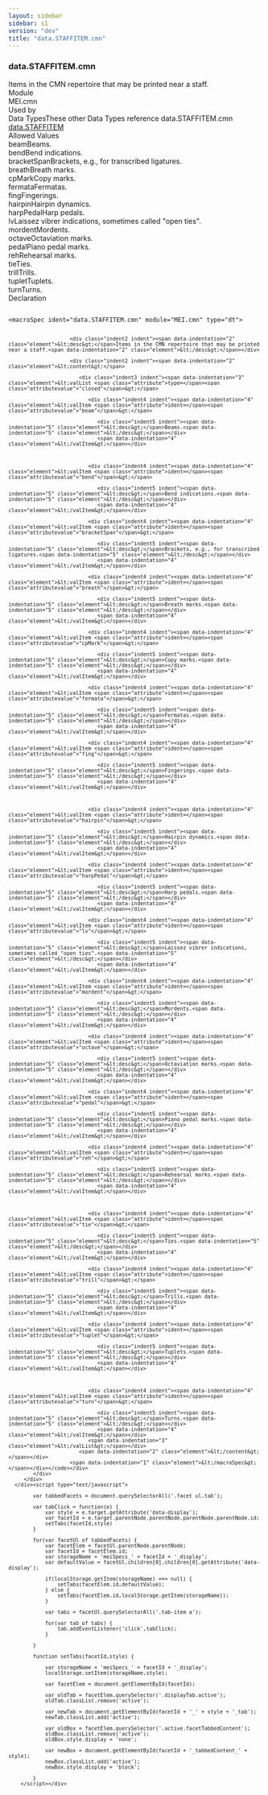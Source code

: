 ```yaml
---
layout: sidebar
sidebar: s1
version: "dev"
title: "data.STAFFITEM.cmn"
---
```

<div class="specPage">
   <div class="datatypeSpec">
      <h3 id="data.STAFFITEM.cmn">data.STAFFITEM.cmn</h3>
      <div class="specs">
         <div class="desc">Items in the CMN repertoire that may be printed near a staff.</div>
         <div class="facet module">
            <div class="label">Module</div>
            <div class="statement text">MEI.cmn</div>
         </div>
         <div class="facet usedBy" id="usedBy">
            <div class="label">Used by</div>
            <div class="statement list">
               <div class="classBox dtBox" title="Data Types">
                  <div class="classHeading"><label class="classLabel">Data Types</label><span class="classDesc">These other Data Types reference data.STAFFITEM.cmn</span></div>
                  <div class="classContent"><span class="ident datatype" data-ident="data.STAFFITEM" data-module="MEI" title="Items that may be printed above, below, or between staves."><a class="classLink" href="{{ site.baseurl }}/{{ page.version }}/data-types/data.staffitem.html">data.STAFFITEM</a></span></div>
               </div>
            </div>
         </div>
         <div class="facet allowedValues" id="allowedValues">
            <div class="label">Allowed Values</div>
            <div class="statement list">
               <div class="dataValueBox" id="beam"><span class="dataValue ident">beam</span><span class="dataValue desc">Beams.</span></div>
               <div class="dataValueBox" id="bend"><span class="dataValue ident">bend</span><span class="dataValue desc">Bend indications.</span></div>
               <div class="dataValueBox" id="bracketSpan"><span class="dataValue ident">bracketSpan</span><span class="dataValue desc">Brackets, e.g., for transcribed ligatures.</span></div>
               <div class="dataValueBox" id="breath"><span class="dataValue ident">breath</span><span class="dataValue desc">Breath marks.</span></div>
               <div class="dataValueBox" id="cpMark"><span class="dataValue ident">cpMark</span><span class="dataValue desc">Copy marks.</span></div>
               <div class="dataValueBox" id="fermata"><span class="dataValue ident">fermata</span><span class="dataValue desc">Fermatas.</span></div>
               <div class="dataValueBox" id="fing"><span class="dataValue ident">fing</span><span class="dataValue desc">Fingerings.</span></div>
               <div class="dataValueBox" id="hairpin"><span class="dataValue ident">hairpin</span><span class="dataValue desc">Hairpin dynamics.</span></div>
               <div class="dataValueBox" id="harpPedal"><span class="dataValue ident">harpPedal</span><span class="dataValue desc">Harp pedals.</span></div>
               <div class="dataValueBox" id="lv"><span class="dataValue ident">lv</span><span class="dataValue desc">Laissez vibrer indications, sometimes called "open ties".</span></div>
               <div class="dataValueBox" id="mordent"><span class="dataValue ident">mordent</span><span class="dataValue desc">Mordents.</span></div>
               <div class="dataValueBox" id="octave"><span class="dataValue ident">octave</span><span class="dataValue desc">Octaviation marks.</span></div>
               <div class="dataValueBox" id="pedal"><span class="dataValue ident">pedal</span><span class="dataValue desc">Piano pedal marks.</span></div>
               <div class="dataValueBox" id="reh"><span class="dataValue ident">reh</span><span class="dataValue desc">Rehearsal marks.</span></div>
               <div class="dataValueBox" id="tie"><span class="dataValue ident">tie</span><span class="dataValue desc">Ties.</span></div>
               <div class="dataValueBox" id="trill"><span class="dataValue ident">trill</span><span class="dataValue desc">Trills.</span></div>
               <div class="dataValueBox" id="tuplet"><span class="dataValue ident">tuplet</span><span class="dataValue desc">Tuplets.</span></div>
               <div class="dataValueBox" id="turn"><span class="dataValue ident">turn</span><span class="dataValue desc">Turns.</span></div>
            </div>
         </div>
         <div class="facet declaration">
            <div class="label">Declaration</div>
            <div class="statement declaration">
               <div class="code" xml:space="preserve" data-lang="ODD"><code>
                     <div class="indent1 indent"><span data-indentation="1" class="element">&lt;macroSpec <span class="attribute">ident=</span><span class="attributevalue">"data.STAFFITEM.cmn"</span> <span class="attribute">module=</span><span class="attributevalue">"MEI.cmn"</span> <span class="attribute">type=</span><span class="attributevalue">"dt"</span>&gt;</span>
                        
                        <div class="indent2 indent"><span data-indentation="2" class="element">&lt;desc&gt;</span>Items in the CMN repertoire that may be printed near a staff.<span data-indentation="2" class="element">&lt;/desc&gt;</span></div>
                        
                        <div class="indent2 indent"><span data-indentation="2" class="element">&lt;content&gt;</span>
                           
                           <div class="indent3 indent"><span data-indentation="3" class="element">&lt;valList <span class="attribute">type=</span><span class="attributevalue">"closed"</span>&gt;</span>
                              
                              <div class="indent4 indent"><span data-indentation="4" class="element">&lt;valItem <span class="attribute">ident=</span><span class="attributevalue">"beam"</span>&gt;</span>
                                 
                                 <div class="indent5 indent"><span data-indentation="5" class="element">&lt;desc&gt;</span>Beams.<span data-indentation="5" class="element">&lt;/desc&gt;</span></div>
                                 <span data-indentation="4" class="element">&lt;/valItem&gt;</span></div>
                              
                              
                              
                              <div class="indent4 indent"><span data-indentation="4" class="element">&lt;valItem <span class="attribute">ident=</span><span class="attributevalue">"bend"</span>&gt;</span>
                                 
                                 <div class="indent5 indent"><span data-indentation="5" class="element">&lt;desc&gt;</span>Bend indications.<span data-indentation="5" class="element">&lt;/desc&gt;</span></div>
                                 <span data-indentation="4" class="element">&lt;/valItem&gt;</span></div>
                              
                              <div class="indent4 indent"><span data-indentation="4" class="element">&lt;valItem <span class="attribute">ident=</span><span class="attributevalue">"bracketSpan"</span>&gt;</span>
                                 
                                 <div class="indent5 indent"><span data-indentation="5" class="element">&lt;desc&gt;</span>Brackets, e.g., for transcribed ligatures.<span data-indentation="5" class="element">&lt;/desc&gt;</span></div>
                                 <span data-indentation="4" class="element">&lt;/valItem&gt;</span></div>
                              
                              <div class="indent4 indent"><span data-indentation="4" class="element">&lt;valItem <span class="attribute">ident=</span><span class="attributevalue">"breath"</span>&gt;</span>
                                 
                                 <div class="indent5 indent"><span data-indentation="5" class="element">&lt;desc&gt;</span>Breath marks.<span data-indentation="5" class="element">&lt;/desc&gt;</span></div>
                                 <span data-indentation="4" class="element">&lt;/valItem&gt;</span></div>
                              
                              <div class="indent4 indent"><span data-indentation="4" class="element">&lt;valItem <span class="attribute">ident=</span><span class="attributevalue">"cpMark"</span>&gt;</span>
                                 
                                 <div class="indent5 indent"><span data-indentation="5" class="element">&lt;desc&gt;</span>Copy marks.<span data-indentation="5" class="element">&lt;/desc&gt;</span></div>
                                 <span data-indentation="4" class="element">&lt;/valItem&gt;</span></div>
                              
                              <div class="indent4 indent"><span data-indentation="4" class="element">&lt;valItem <span class="attribute">ident=</span><span class="attributevalue">"fermata"</span>&gt;</span>
                                 
                                 <div class="indent5 indent"><span data-indentation="5" class="element">&lt;desc&gt;</span>Fermatas.<span data-indentation="5" class="element">&lt;/desc&gt;</span></div>
                                 <span data-indentation="4" class="element">&lt;/valItem&gt;</span></div>
                              
                              <div class="indent4 indent"><span data-indentation="4" class="element">&lt;valItem <span class="attribute">ident=</span><span class="attributevalue">"fing"</span>&gt;</span>
                                 
                                 <div class="indent5 indent"><span data-indentation="5" class="element">&lt;desc&gt;</span>Fingerings.<span data-indentation="5" class="element">&lt;/desc&gt;</span></div>
                                 <span data-indentation="4" class="element">&lt;/valItem&gt;</span></div>
                              
                              
                              
                              <div class="indent4 indent"><span data-indentation="4" class="element">&lt;valItem <span class="attribute">ident=</span><span class="attributevalue">"hairpin"</span>&gt;</span>
                                 
                                 <div class="indent5 indent"><span data-indentation="5" class="element">&lt;desc&gt;</span>Hairpin dynamics.<span data-indentation="5" class="element">&lt;/desc&gt;</span></div>
                                 <span data-indentation="4" class="element">&lt;/valItem&gt;</span></div>
                              
                              <div class="indent4 indent"><span data-indentation="4" class="element">&lt;valItem <span class="attribute">ident=</span><span class="attributevalue">"harpPedal"</span>&gt;</span>
                                 
                                 <div class="indent5 indent"><span data-indentation="5" class="element">&lt;desc&gt;</span>Harp pedals.<span data-indentation="5" class="element">&lt;/desc&gt;</span></div>
                                 <span data-indentation="4" class="element">&lt;/valItem&gt;</span></div>
                              
                              <div class="indent4 indent"><span data-indentation="4" class="element">&lt;valItem <span class="attribute">ident=</span><span class="attributevalue">"lv"</span>&gt;</span>
                                 
                                 <div class="indent5 indent"><span data-indentation="5" class="element">&lt;desc&gt;</span>Laissez vibrer indications, sometimes called "open ties".<span data-indentation="5" class="element">&lt;/desc&gt;</span></div>
                                 <span data-indentation="4" class="element">&lt;/valItem&gt;</span></div>
                              
                              <div class="indent4 indent"><span data-indentation="4" class="element">&lt;valItem <span class="attribute">ident=</span><span class="attributevalue">"mordent"</span>&gt;</span>
                                 
                                 <div class="indent5 indent"><span data-indentation="5" class="element">&lt;desc&gt;</span>Mordents.<span data-indentation="5" class="element">&lt;/desc&gt;</span></div>
                                 <span data-indentation="4" class="element">&lt;/valItem&gt;</span></div>
                              
                              <div class="indent4 indent"><span data-indentation="4" class="element">&lt;valItem <span class="attribute">ident=</span><span class="attributevalue">"octave"</span>&gt;</span>
                                 
                                 <div class="indent5 indent"><span data-indentation="5" class="element">&lt;desc&gt;</span>Octaviation marks.<span data-indentation="5" class="element">&lt;/desc&gt;</span></div>
                                 <span data-indentation="4" class="element">&lt;/valItem&gt;</span></div>
                              
                              <div class="indent4 indent"><span data-indentation="4" class="element">&lt;valItem <span class="attribute">ident=</span><span class="attributevalue">"pedal"</span>&gt;</span>
                                 
                                 <div class="indent5 indent"><span data-indentation="5" class="element">&lt;desc&gt;</span>Piano pedal marks.<span data-indentation="5" class="element">&lt;/desc&gt;</span></div>
                                 <span data-indentation="4" class="element">&lt;/valItem&gt;</span></div>
                              
                              <div class="indent4 indent"><span data-indentation="4" class="element">&lt;valItem <span class="attribute">ident=</span><span class="attributevalue">"reh"</span>&gt;</span>
                                 
                                 <div class="indent5 indent"><span data-indentation="5" class="element">&lt;desc&gt;</span>Rehearsal marks.<span data-indentation="5" class="element">&lt;/desc&gt;</span></div>
                                 <span data-indentation="4" class="element">&lt;/valItem&gt;</span></div>
                              
                              
                              
                              <div class="indent4 indent"><span data-indentation="4" class="element">&lt;valItem <span class="attribute">ident=</span><span class="attributevalue">"tie"</span>&gt;</span>
                                 
                                 <div class="indent5 indent"><span data-indentation="5" class="element">&lt;desc&gt;</span>Ties.<span data-indentation="5" class="element">&lt;/desc&gt;</span></div>
                                 <span data-indentation="4" class="element">&lt;/valItem&gt;</span></div>
                              
                              <div class="indent4 indent"><span data-indentation="4" class="element">&lt;valItem <span class="attribute">ident=</span><span class="attributevalue">"trill"</span>&gt;</span>
                                 
                                 <div class="indent5 indent"><span data-indentation="5" class="element">&lt;desc&gt;</span>Trills.<span data-indentation="5" class="element">&lt;/desc&gt;</span></div>
                                 <span data-indentation="4" class="element">&lt;/valItem&gt;</span></div>
                              
                              <div class="indent4 indent"><span data-indentation="4" class="element">&lt;valItem <span class="attribute">ident=</span><span class="attributevalue">"tuplet"</span>&gt;</span>
                                 
                                 <div class="indent5 indent"><span data-indentation="5" class="element">&lt;desc&gt;</span>Tuplets.<span data-indentation="5" class="element">&lt;/desc&gt;</span></div>
                                 <span data-indentation="4" class="element">&lt;/valItem&gt;</span></div>
                              
                              
                              
                              <div class="indent4 indent"><span data-indentation="4" class="element">&lt;valItem <span class="attribute">ident=</span><span class="attributevalue">"turn"</span>&gt;</span>
                                 
                                 <div class="indent5 indent"><span data-indentation="5" class="element">&lt;desc&gt;</span>Turns.<span data-indentation="5" class="element">&lt;/desc&gt;</span></div>
                                 <span data-indentation="4" class="element">&lt;/valItem&gt;</span></div>
                              <span data-indentation="3" class="element">&lt;/valList&gt;</span></div>
                           <span data-indentation="2" class="element">&lt;/content&gt;</span></div>
                        <span data-indentation="1" class="element">&lt;/macroSpec&gt;</span></div></code></div>
            </div>
         </div>
      </div><script type="text/javascript">
            
            var tabbedFacets = document.querySelectorAll('.facet ul.tab');
            
            var tabClick = function(e) {
                var style = e.target.getAttribute('data-display');
                var facetId = e.target.parentNode.parentNode.parentNode.parentNode.id;
                setTabs(facetId,style)
            }
            
            for(var facetUl of tabbedFacets) {
                var facetElem = facetUl.parentNode.parentNode;
                var facetId = facetElem.id;
                var storageName = 'meiSpecs_' + facetId + '_display';
                var defaultValue = facetUl.children[0].children[0].getAttribute('data-display');
                
                if(localStorage.getItem(storageName) === null) {
                    setTabs(facetElem.id,defaultValue);
                } else {
                    setTabs(facetElem.id,localStorage.getItem(storageName));
                }
                
                var tabs = facetUl.querySelectorAll('.tab-item a');
                
                for(var tab of tabs) {
                    tab.addEventListener('click',tabClick);
                }
                
            }
            
            function setTabs(facetId,style) {
                
                var storageName = 'meiSpecs_' + facetId + '_display';
                localStorage.setItem(storageName,style);
                
                var facetElem = document.getElementById(facetId);
                
                var oldTab = facetElem.querySelector('.displayTab.active');
                oldTab.classList.remove('active');
                
                var newTab = document.getElementById(facetId + '_' + style + '_tab');
                newTab.classList.add('active');
                
                var oldBox = facetElem.querySelector('.active.facetTabbedContent');
                oldBox.classList.remove('active');
                oldBox.style.display = 'none';
                
                var newBox = document.getElementById(facetId + '_tabbedContent_' + style);
                newBox.classList.add('active');
                newBox.style.display = 'block';
                
            }
        </script></div>
</div>